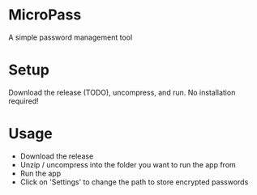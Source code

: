 # MicroPass
A simple password management tool

# Setup
Download the release (TODO), uncompress, and run. No installation required!

# Usage
- Download the release
- Unzip / uncompress into the folder you want to run the app from
- Run the app
- Click on 'Settings' to change the path to store encrypted passwords